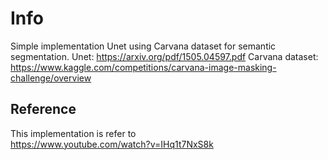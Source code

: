 # Info
Simple implementation Unet using Carvana dataset for semantic segmentation.
Unet: https://arxiv.org/pdf/1505.04597.pdf
Carvana dataset: https://www.kaggle.com/competitions/carvana-image-masking-challenge/overview


## Reference
This implementation is refer to  
https://www.youtube.com/watch?v=IHq1t7NxS8k
